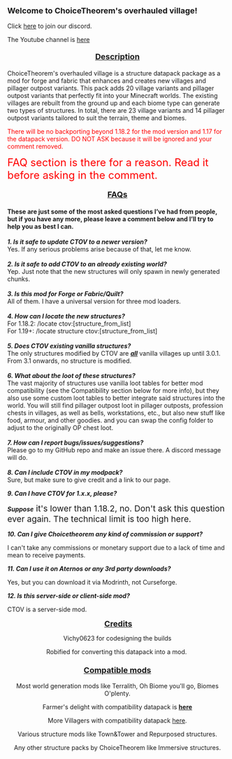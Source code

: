 <h3><span style="font-size: 18px;"><strong>Welcome to ChoiceTheorem's overhauled village!</strong></span></h3>
<p><span style="font-size: 14px;">Click&nbsp;<a href="https://discord.gg/JzYEw7PxQv">here</a>&nbsp;to join our discord.</span></p>
<p><span style="font-size: 14px;">The Youtube channel is&nbsp;<a href="https://www.youtube.com/channel/UCUSv0t-aWToQkpP5eonHmlA">here</a></span></p>
<h4 style="text-align: center;"><span style="text-decoration: underline; font-size: 18px;"><strong>Description</strong></span></h4>
<p style="text-align: left;"><span style="font-size: 14px;">ChoiceTheorem's overhauled village is a structure datapack package as a mod for forge and fabric that enhances and creates new villages and pillager outpost variants. This pack adds 20 village variants and pillager outpost variants that perfectly fit into your Minecraft worlds. The existing villages are rebuilt from the ground up and each biome type can generate two types of structures. In total, there are 23 village variants and 14 pillager outpost variants tailored to suit the terrain, theme and biomes.</span></p>
<p><span style="font-size: 14px; color: #ff0000;">There will be no backporting beyond 1.18.2 for the mod version and 1.17 for the datapack version. DO NOT ASK because it will be ignored and your comment removed.</span></p>
<p><span style="font-size: 24px; color: #ff0000;">FAQ section is there for a reason. Read it before asking in the comment.</span></p>
<h4 style="text-align: center;"><span style="text-decoration: underline; font-size: 18px;"><strong>FAQs</strong></span></h4>
<h4 style="text-align: left;"><span style="font-size: 14px;">These are just some of the most asked questions I&rsquo;ve had from people, but if you have any more, please leave a comment below and I&rsquo;ll try to help you as best I can.</span></h4>
<p><em><strong>1. Is it safe to update CTOV to a newer version?</strong></em><br />Yes. If any serious problems arise because of that, let me know.<br /><br />
<em><strong>2. Is it safe to add CTOV to an already existing world?</strong></em><br />Yep. Just note that the new structures will only spawn in newly generated chunks.<br /><br />
<em><strong>3. Is this mod for Forge or Fabric/Quilt?</strong></em><br />All of them. I have a universal version for three mod loaders.<br /><br />
<em><strong>4. How can I locate the new structures?</strong></em><br />For 1.18.2: /locate ctov:[structure_from_list]<br />For 1.19+: /locate structure ctov:[structure_from_list]<br /><br />
<em><strong>5. Does CTOV existing vanilla structures?</strong></em><br />The only structures modified by CTOV are <span style="text-decoration: underline;"><em><strong>all</strong></em></span> vanilla villages up until 3.0.1. From 3.1 onwards, no structure is modified.<br /><br />
<em><strong>6. What about the loot of these structures?</strong></em><br />The vast majority of structures use vanilla loot tables for better mod compatibility (see the Compatibility section below for more info), but they also use some custom loot tables to better integrate said structures into the world. You will still find pillager outpost loot in pillager outposts, profession chests in villages, as well as bells, workstations, etc., but also new stuff like food, armour, and other goodies. and you can swap the config folder to adjust to the originally OP chest loot.<br /><br />
<em><strong>7. How can I report bugs/issues/suggestions?</strong></em><br />Please go to my GitHub repo and make an issue there. A discord message will do.<br /><br /><em><strong>8. Can I include CTOV in my modpack?</strong></em><br />Sure, but make sure to give credit and a link to our page.</p>
<p><em><strong>9. Can I have CTOV for 1.x.x, please? </strong></em></p><p><em><strong>Suppose</strong></em><span style="font-size: 1.2rem;">&nbsp;it's lower than 1.18.2, no. Don't ask this question ever again. The technical limit is too high here.</span></p>
<p><em><strong>10. Can I give Choicetheorem any kind of commission or support?</strong></em></p><p>I can't take any commissions or monetary support due to a lack of time and mean to receive payments.&nbsp;</p>
<p><em><strong>11. Can I use it on Aternos or any 3rd party downloads?</strong></em></p><p>Yes, but you can download it via Modrinth, not Curseforge.</p>
<p><em><strong>12. Is this server-side or client-side mod?</strong></em></p><p>CTOV is a server-side mod.</p>
</div>
<p style="text-align: center;"><span style="font-size: 14px;">&nbsp;</span><span style="text-decoration: underline; font-size: 18px;"><strong>Credits</strong></span></p>
<p style="text-align: center;"><span style="font-size: 14px;">Vichy0623 for codesigning the builds</span></p>
<p style="text-align: center;"><span style="font-size: 14px;">Robified for converting this datapack into a mod.</span>&nbsp;</p>
<h3 style="text-align: center;"><span style="text-decoration: underline; font-size: 18px;"><strong>Compatible mods</strong></span></h3>
<div class="spoiler">
<p style="text-align: center;"><span style="font-size: 14px;">Most world generation mods like Terralith, Oh Biome you'll go, Biomes O'plenty.</span></p>
<p style="text-align: center;"><span style="font-size: 14px;">Farmer's delight with compatibility datapack is <a href="https://www.curseforge.com/minecraft/texture-packs/choicetheorems-overhauled-village-farmer-delight"><strong>here</strong></a></span></p>
<p style="text-align: center;"><span style="font-size: 14px;">More Villagers with compatibility datapack <a href="https://www.curseforge.com/minecraft/texture-packs/choicetheorems-overhauled-village-more-villagers">here</a>.</span></p>
<p style="text-align: center;"><span style="font-size: 14px;">Various structure mods like Town&amp;Tower and Repurposed structures.</span></p>
<p style="text-align: center;"><span style="font-size: 14px;">Any other structure packs by ChoiceTheorem like Immersive structures.</span></p>
